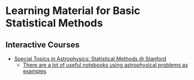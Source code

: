 # Learning Material for Basic Statistical Methods

## Interactive Courses

- [Special Topics in Astrophysics: Statistical Methods @ Stanford](https://github.com/KIPAC/StatisticalMethods)
	* [There are a lot of useful notebooks using astrophysical problems as examples](https://github.com/KIPAC/StatisticalMethods/tree/master/chunks)
